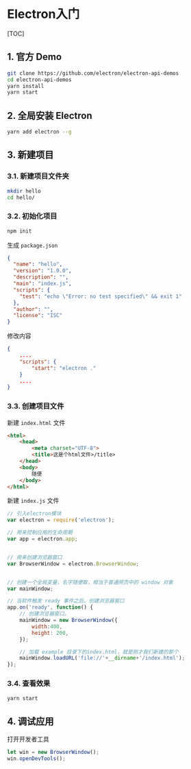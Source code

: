 # Electron入门

[TOC]

## 1. 官方 Demo

```sh
git clone https://github.com/electron/electron-api-demos
cd electron-api-demos
yarn install
yarn start
```

## 2. 全局安装 Electron

```sh
yarn add electron --g
```

## 3. 新建项目

### 3.1. 新建项目文件夹

```sh
mkdir hello
cd hello/
```

### 3.2. 初始化项目

```sh
npm init
```

生成 ```package.json```

```json
{
  "name": "hello",
  "version": "1.0.0",
  "description": "",
  "main": "index.js",
  "scripts": {
    "test": "echo \"Error: no test specified\" && exit 1"
  },
  "author": "",
  "license": "ISC"
}
```

修改内容

```json
{
    ....
    "scripts": {
        "start": "electron ."
    }
    ....
}
```

### 3.3. 创建项目文件

新建 ```index.html``` 文件

```html
<html>
    <head>
        <meta charset="UTF-8">
        <title>这是个html文件>/title>
    </head>
    <body>
        随便
    </body>
</html>
```

新建 ```index.js``` 文件

```js
// 引入electron模块
var electron = require('electron');

// 用来控制应用的生命周期
var app = electron.app;


// 用来创建浏览器窗口
var BrowserWindow = electron.BrowserWindow;


// 创建一个全局变量，名字随便取，相当于普通网页中的 window 对象
var mainWindow;

// 当软件触发 ready 事件之后，创建浏览器窗口
app.on('ready', function() {
    // 创建浏览器窗口。
    mainWindow = new BrowserWindow({
        width:400,
        height: 200,
    });

    // 加载 example 目录下的index.html，就是刚才我们新建的那个
    mainWindow.loadURL('file://'+__dirname+'/index.html');
});
```

### 3.4. 查看效果

```sh
yarn start
```

## 4. 调试应用

打开开发者工具

```js
let win = new BrowserWindow();
win.openDevTools();
```